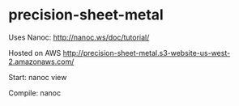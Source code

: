 # precision-sheet-metal

Uses Nanoc:
http://nanoc.ws/doc/tutorial/

Hosted on AWS
http://precision-sheet-metal.s3-website-us-west-2.amazonaws.com/

Start:
nanoc view

Compile:
nanoc
